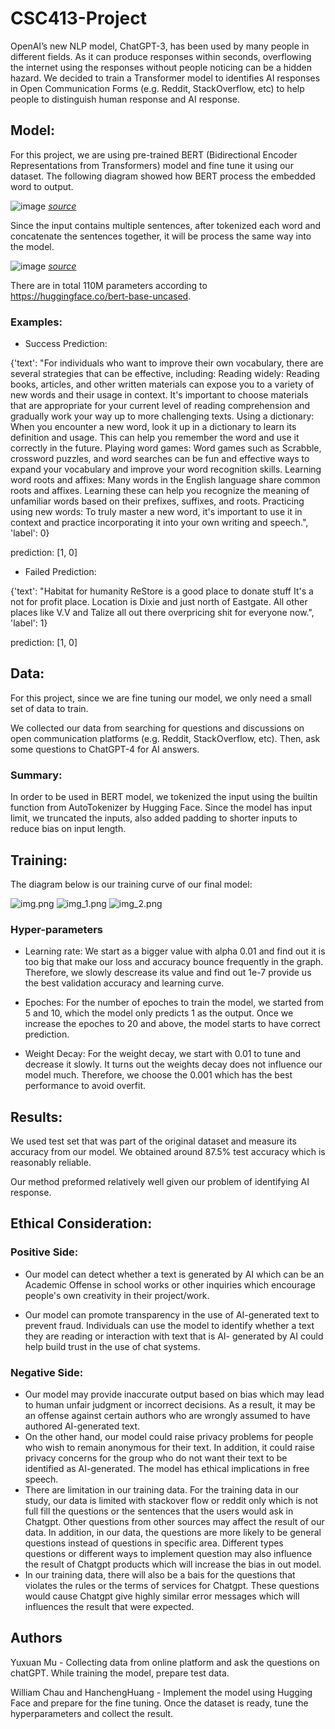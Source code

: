 # CSC413-Project

OpenAI’s new NLP model, ChatGPT-3, has been used by many people in different fields. As it can produce responses within seconds, overflowing the internet using the responses without people noticing can be a hidden hazard. We decided to train a Transformer model to identifies AI responses in Open Communication Forms (e.g. Reddit, StackOverflow, etc) to help people to distinguish human response and AI response.

## Model:

For this project, we are using pre-trained BERT (Bidirectional Encoder Representations from Transformers) model and fine tune it using our dataset.
The following diagram showed how BERT process the embedded word to output.

![image](https://user-images.githubusercontent.com/55767924/232256506-2d9fb234-d826-4da2-a1b1-f3cc22014895.png)
*[source](https://arxiv.org/abs/1810.04805v1)*

Since the input contains multiple sentences, after tokenized each word and concatenate the sentences together, it will be process the same way into the model.

![image](https://user-images.githubusercontent.com/55767924/232256586-6d069de1-8673-41e4-9949-f7308f799a60.png)
*[source](https://arxiv.org/abs/1810.04805v1)*

There are in total 110M parameters according to https://huggingface.co/bert-base-uncased.

### Examples:



 - Success Prediction: 

{'text': "For individuals who want to improve their own vocabulary, there are several strategies that can be effective, including: Reading widely: Reading books, articles, and other written materials can expose you to a variety of new words and their usage in context. It's important to choose materials that are appropriate for your current level of reading comprehension and gradually work your way up to more challenging texts. Using a dictionary: When you encounter a new word, look it up in a dictionary to learn its definition and usage. This can help you remember the word and use it correctly in the future. Playing word games: Word games such as Scrabble, crossword puzzles, and word searches can be fun and effective ways to expand your vocabulary and improve your word recognition skills. Learning word roots and affixes: Many words in the English language share common roots and affixes. Learning these can help you recognize the meaning of unfamiliar words based on their prefixes, suffixes, and roots. Practicing using new words: To truly master a new word, it's important to use it in context and practice incorporating it into your own writing and speech.", 'label': 0} 

prediction: [1, 0]

 - Failed Prediction: 

{'text': "Habitat for humanity ReStore is a good place to donate stuff It's a not for profit place. Location is Dixie and just north of Eastgate. All other places like V.V and Talize all out there overpricing shit for everyone now.", 'label': 1}

prediction: [1, 0]

## Data:

For this project, since we are fine tuning our model, we only need a small set of data to train.

We collected our data from searching for questions and discussions on open communication platforms (e.g. Reddit, StackOverflow, etc). Then, ask some questions to ChatGPT-4 for AI answers.

### Summary:

In order to be used in BERT model, we tokenized the input using the builtin function from AutoTokenizer by Hugging Face. Since the model has input limit, we truncated the inputs, also added padding to shorter inputs to reduce bias on input length.


## Training:

The diagram below is our training curve of our final model:

![img.png](img.png)
![img_1.png](img_1.png)
![img_2.png](img_2.png)


### Hyper-parameters

- Learning rate: 
We start as a bigger value with alpha 0.01 and find out it is too big that make our loss and accuracy bounce frequently in the graph. Therefore, we slowly descrease its value and find out 1e-7 provide us the best validation accuracy and learning curve.

- Epoches:
For the number of epoches to train the model, we started from 5 and 10, which the model only predicts 1 as the output. Once we increase the epoches to 20 and above, the model starts to have correct prediction.

- Weight Decay:
For the weight decay, we start with 0.01 to tune and decrease it slowly. It turns out the weights decay does not influence our model much. Therefore, we choose the 0.001 which has the best performance to avoid overfit. 

## Results:

We used test set that was part of the original dataset and measure its accuracy from our model.
We obtained around 87.5% test accuracy which is reasonably reliable.

Our method preformed relatively well given our problem of identifying AI response. 


## Ethical Consideration:

### Positive Side:

- Our model can detect whether a text is generated by AI which can be an Academic Offense in school works or other inquiries which encourage people's own creativity in their project/work.  

- Our model can promote transparency in the use of AI-generated text to prevent fraud. Individuals can use the model to identify whether a text they are reading or interaction with text that is AI- generated by AI could help build trust in the use of chat systems. 

### Negative Side: 

- Our model may provide inaccurate output based on bias which may lead to human unfair judgment or incorrect decisions. As a result, it may be an offense against certain authors who are wrongly assumed to have authored AI-generated text. 
- On the other hand, our model could raise privacy problems for people who wish to remain anonymous for their text. In addition, it could raise privacy concerns for the group who do not want their text to be identified as AI-generated. The model has ethical implications in free speech. 
- There are limitation in our training data. For the training data in our study, our data is limited with stackover flow or reddit only which is not full fill the questions or the sentences that the users would ask in Chatgpt. Other questions from other sources may affect the result of our data. In addition, in our data, the questions are more likely to be general questions instead of questions in specific area. Different types questions or different ways to implement question may also influence the result of Chatgpt products which will increase the bias in out model. 
- In our training data, there will also be a bais for the questions that violates the rules or the terms of services for Chatgpt. These questions would cause Chatgpt give highly similar error messages which will influences the result that were expected. 

## Authors

Yuxuan Mu - Collecting data from online platform and ask the questions on chatGPT. While training the model, prepare test data.

William Chau and HanchengHuang - Implement the model using Hugging Face and prepare for the fine tuning. Once the dataset is ready, tune the hyperparameters and collect the result.
